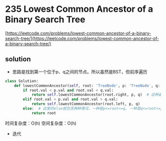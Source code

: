 # 235 Lowest Common Ancestor of a Binary Search Tree
[https://leetcode.com/problems/lowest-common-ancestor-of-a-binary-search-tree/](https://leetcode.com/problems/lowest-common-ancestor-of-a-binary-search-tree/)


## solution

- 思路是找到第一个位于p、q之间的节点。所以虽然是BST，但前序遍历

```python
class Solution:
    def lowestCommonAncestor(self, root: 'TreeNode', p: 'TreeNode', q: 'TreeNode') -> 'TreeNode':
        if root.val < p.val and root.val < q.val:
            return self.lowestCommonAncestor(root.right, p, q)  # 这种遍历一半的树写法，判断然后返回。另一种完整遍历树，左结果l和右结果r再判断
        elif root.val > p.val and root.val > q.val:
            return self.lowestCommonAncestor(root.left, p, q)
        else:  # 这里的else就包含两种情况，一种是p<=root<=q, 一种是q<=root<=p
            return root
```
时间复杂度：O(h)
空间复杂度：O(h)


- 迭代
```python

```
